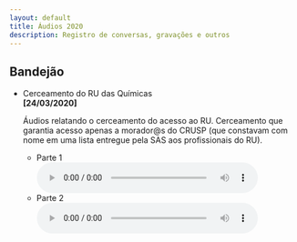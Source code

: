 ```yaml
---
layout: default
title: Áudios 2020
description: Registro de conversas, gravações e outros
---
```


<!-- 
Em href="" colocar dentro das aspas o link 
do arquivo seja no drive ou no próprio github
LEMBRE-SE SEMPRE DE TORNÁ-LO PÚBLICO
-->

## Bandejão
<ul>
	<li>Cerceamento do RU das Químicas</li>
	<b>[24/03/2020]</b>
	<p>Áudios relatando o cerceamento do acesso ao RU. Cerceamento que garantia acesso apenas a morador@s do CRUSP (que constavam com nome em uma lista entregue pela SAS aos profissionais do RU).</p>
	<ul>
		<li>Parte 1</li>
		<audio controls autoplay class="audioControl">
			<source src="./audios/bandejao/relato_bandejao_24_03_2020_1.ogg">
		</audio>
		<li>Parte 2</li>
		<audio controls autoplay class="audioControl">
			<source src="./audios/bandejao/relato_bandejao_24_03_2020_2.ogg">
		</audio>
	</ul>
</ul>


<style>
.audioControl {
    width: 85%;
	border-radius: 16px 0 16px 0;
}
.audioControl:hover {
    box-shadow: 0 0 8px 2px rgba(21, 122, 118, 0.2)
}
</style>